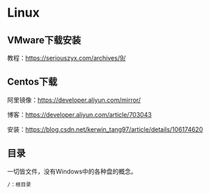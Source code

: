 # Linux

## VMware下载安装

教程：https://seriouszyx.com/archives/9/

## Centos下载

阿里镜像：https://developer.aliyun.com/mirror/

博客：https://developer.aliyun.com/article/703043

安装：https://blog.csdn.net/kerwin_tang97/article/details/106174620



## 目录

一切皆文件，没有Windows中的各种盘的概念。

```bash
/：根目录

```

